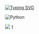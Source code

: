 [![Typing SVG](https://readme-typing-svg.herokuapp.com?color=%2336BCF7&lines=Arbitrage+Script+V0.1)](https://git.io/typing-svg)

![Python](https://img.shields.io/badge/python-3670A0?style=for-the-badge&logo=python&logoColor=ffdd54)

![](https://i.imgur.com/gTz4nas.jpeg]) 
1
